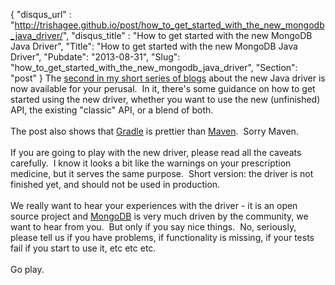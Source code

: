{
 "disqus_url" : "http://trishagee.github.io/post/how_to_get_started_with_the_new_mongodb_java_driver/",
 "disqus_title" : "How to get started with the new MongoDB Java Driver",
 "Title": "How to get started with the new MongoDB Java Driver",
 "Pubdate": "2013-08-31",
 "Slug": "how_to_get_started_with_the_new_mongodb_java_driver",
 "Section": "post"
}
The <a href="http://blog.mongodb.org/post/59769560940/the-mongodb-java-driver-3-0-whats-changing">second in my short series of blogs</a> about the new Java driver is now available for your perusal. &nbsp;In it, there's some guidance on how to get started using the new driver, whether you want to use the new (unfinished) API, the existing "classic" API, or a blend of both.<br /><br />The post also shows that <a href="http://www.gradle.org/">Gradle</a> is prettier than <a href="http://maven.apache.org/">Maven</a>. &nbsp;Sorry Maven.<br /><br />If you are going to play with the new driver, please read all the caveats carefully. &nbsp;I know it looks a bit like the warnings on your prescription medicine, but it serves the same purpose. &nbsp;Short version: the driver is not finished yet, and should not be used in production.<br /><br />We really want to hear your experiences with the driver - it is an open source project and <a href="http://www.mongodb.org/">MongoDB</a> is very much driven by the community, we want to hear from you. &nbsp;But only if you say nice things. &nbsp;No, seriously, please tell us if you have problems, if functionality is missing, if your tests fail if you start to use it, etc etc etc.<br /><br />Go play.
